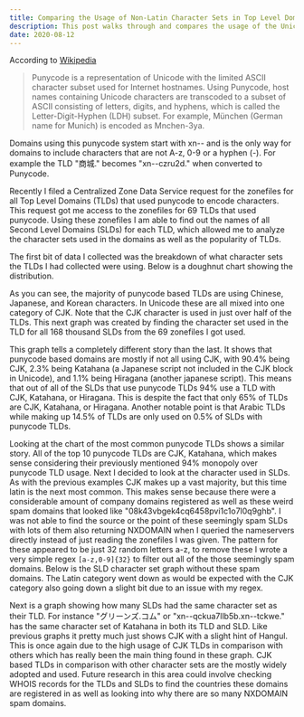 ```yaml
---
title: Comparing the Usage of Non-Latin Character Sets in Top Level Domains
description: This post walks through and compares the usage of the Unicode character sets CJK, Arabic, Hangul, and more in Top Level Domains and their subsequent Second Level Domains.
date: 2020-08-12
---
```


According to [Wikipedia](Wikipedia)

> Punycode is a representation of Unicode with the limited ASCII character subset used for Internet hostnames. Using Punycode, host names containing Unicode characters are transcoded to a subset of ASCII consisting of letters, digits, and hyphens, which is called the Letter-Digit-Hyphen (LDH) subset. For example, München (German name for Munich) is encoded as Mnchen-3ya.

Domains using this punycode system start with xn-- and is the only way for domains to include characters that are not A-z, 0-9 or a hyphen (-). For example the TLD "商城." becomes "xn--czru2d." when converted to Punycode.

Recently I filed a Centralized Zone Data Service request for the zonefiles for all Top Level Domains (TLDs) that used punycode to encode characters.
This request got me access to the zonefiles for 69 TLDs that used punycode.
Using these zonefiles I am able to find out the names of all Second Level Domains (SLDs) for each TLD, which allowed me to analyze the character sets used in the domains as well as the popularity of TLDs.

The first bit of data I collected was the breakdown of what character sets the TLDs I had collected were using.
Below is a doughnut chart showing the distribution.

<canvas class="chart" id="charactetSetCountTLD"></canvas>

As you can see, the majority of punycode based TLDs are using Chinese, Japanese, and Korean characters.
In Unicode these are all mixed into one category of CJK.
Note that the CJK character is used in just over half of the TLDs. This next graph was created by finding the character set used in the TLD for all 168 thousand SLDs from the 69 zonefiles I got used.

<canvas class="chart" id="charactetSetCountTLDTotal"></canvas>

This graph tells a completely different story than the last.
It shows that punycode based domains are mostly if not all using CJK, with 90.4% being CJK, 2.3% being Katahana (a Japanese script not included in the CJK block in Unicode), and 1.1% being Hiragana (another japanese script).
This means that out of all of the SLDs that use punycode TLDs 94% use a TLD with CJK, Katahana, or Hiragana.
This is despite the fact that only 65% of TLDs are CJK, Katahana, or Hiragana.
Another notable point is that Arabic TLDs while making up 14.5% of TLDs are only used on 0.5% of SLDs with punycode TLDs.

Looking at the chart of the most common punycode TLDs shows a similar story.
<canvas class="chart" id="topTLDs"></canvas>
All of the top 10 punycode TLDs are CJK, Katahana, which makes sense considering their previously mentioned 94% monopoly over punycode TLD usage.
Next I decided to look at the character used in SLDs.
<canvas class="chart" id="characterSetCountSLD"></canvas>
As with the previous examples CJK makes up a vast majority, but this time latin is the next most common.
This makes sense because there were a considerable amount of company domains registered as well as these weird spam domains that looked like "08k43vbgek4cq6458pvi1c1o7l0q9ghb".
I was not able to find the source or the point of these seemingly spam SLDs with lots of them also returning NXDOMAIN when I queried the nameservers directly instead of just reading the zonefiles I was given.
The pattern for these appeared to be just 32 random letters a-z, to remove these I wrote a very simple regex `[a-z,0-9]{32}` to filter out all of the those seemingly spam domains.
Below is the SLD character set graph without these spam domains.
<canvas class="chart" id="characterSetCountSLDWithoutSpam"></canvas>
The Latin category went down as would be expected with the CJK category also going down a slight bit due to an issue with my regex.

Next is a graph showing how many SLDs had the same character set as their TLD. For instance "グリーンズ.コム" or "xn--qckua7llb5b.xn--tckwe." has the same character set of Katahana in both its TLD and SLD.
<canvas class="chart" id="characterSetCountWhereSLDMatchesTLD"></canvas>
Like previous graphs it pretty much just shows CJK with a slight hint of Hangul. This is once again due to the high usage of CJK TLDs in comparison with others which has really been the main thing found in these graph. CJK based TLDs in comparison with other character sets are the mostly widely adopted and used. Future research in this area could involve checking WHOIS records for the TLDs and SLDs to find the countries these domains are registered in as well as looking into why there are so many NXDOMAIN spam domains.

<script src="https://cdn.jsdelivr.net/npm/chart.js@2.9.3/dist/Chart.min.js"></script>
<script src="https://cdn.jsdelivr.net/npm/chartjs-plugin-datalabels@0.7.0"></script>
<script src="/assets/js/punytld.js">
